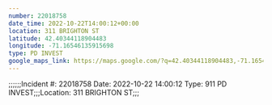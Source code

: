 ```yaml
---
number: 22018758
date_time: 2022-10-22T14:00:12+00:00
location: 311 BRIGHTON ST
latitude: 42.40344118904483
longitude: -71.16546135915698
type: PD INVEST
google_maps_link: https://maps.google.com/?q=42.40344118904483,-71.16546135915698
---
```


;;;;;;Incident #: 22018758   Date: 2022-10-22 14:00:12   Type: 911 PD INVEST;;;Location: 311 BRIGHTON ST;;;
